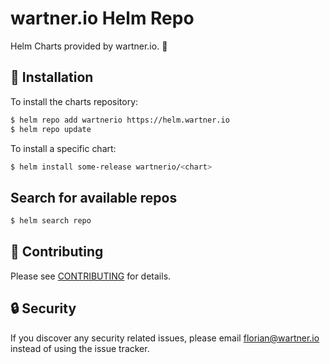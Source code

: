 wartner.io Helm Repo
====================

Helm Charts provided by wartner.io. 🚀

## 🚀 Installation

To install the charts repository:

```bash
$ helm repo add wartnerio https://helm.wartner.io
$ helm repo update
```

To install a specific chart:

```bash
$ helm install some-release wartnerio/<chart>
```

## Search for available repos

```bash
$ helm search repo
```

## 🤝 Contributing

Please see [CONTRIBUTING](CONTRIBUTING.md) for details.

## 🔒  Security

If you discover any security related issues, please email florian@wartner.io instead of using the issue tracker.

